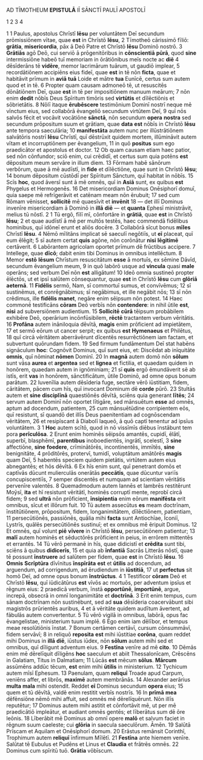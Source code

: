 AD TĪMOTHEUM **EPISTULĀ** IĪ SĀNCTĪ PAULĪ APOSTOLĪ

1 2 3 4

1 
1 Paulus, apostolus Chrīstī **Iēsu** per voluntātem Deī secundum prōmissiōnem vītae, quae **est** in Chrīstō **Iēsu**,
2 Tīmotheō cārissimō fīliō: **grātia**, **misericordia**, pāx ā Deō Patre et Chrīstō **Iēsu** Dominō nostrō.
3 **Grātiās** agō Deō, cui serviō ā prōgenitōribus in **cōnscientiā** **pūrā**, quod **sine** intermissiōne habeō tuī memoriam in ōrātiōnibus meīs nocte ac **diē**
4 dēsīderāns tē **vidēre**, memor lacrimārum tuārum, ut gaudiō implear,
5 recordātiōnem accipiēns eius fideī, quae **est** in tē nōn **ficta**, quae et habitāvit prīmum in **aviā** **tuā** Loide et mātre **tua** Eunīcē, certus sum autem quod et in tē.
6 Propter quam causam admoneō tē, ut resuscitēs dōnātiōnem Deī, quae **est** in tē per impositiōnem manuum meārum;
7 nōn enim **dedit** nōbīs Deus Spīritum timōris sed **virtūtis** et dīlēctiōnis et sōbrietātis.
8 Nōlī itaque **ērubēscere** testimōnium Dominī nostrī neque mē vīnctum eius, sed collabōrā ēvangeliō secundum virtūtem Deī,
9 quī nōs salvōs fēcit et vocāvit vocātiōne **sānctā**, nōn secundum **opera** **nostra** sed secundum prōpositum suum et grātiam, quae **data** **est** nōbīs in Chrīstō **Iēsu** ante tempora saeculāria;
10 **manifestāta** autem nunc per illūstrātiōnem salvātōris nostrī **Iēsu** Chrīstī, quī dēstrūxit quidem mortem, illūmināvit autem vītam et incorruptiōnem per ēvangelium,
11 in quō **positus** sum ego praedicātor et apostolus et doctor.
12 Ob quam causam etiam haec patior, sed nōn cōnfundor; sciō enim, cui crēdidī, et certus sum quia potēns **est** dēpositum meum servāre in illum diem.
13 Fōrmam habē sānōrum verbōrum, quae ā mē audīstī, in **fide** et dīlēctiōne, quae sunt in Chrīstō **Iēsu**;
14 bonum dēpositum cūstōdī per Spīritum Sānctum, quī habitat in nōbīs.
15 Scīs **hoc**, quod āversī sunt ā mē omnēs, quī in **Asiā** sunt, ex quibus **est** Phygelus et Hermogenēs.
16 Det misericordiam Dominus Onēsiphorī domuī, quia saepe mē refrīgerāvit et catēnam meam nōn ērubuit;
17 sed cum Rōmam vēnisset, **sollicitē** mē quaesīvit et **invēnit**
18 — det illī Dominus invenīre misericordiam ā Dominō in **illā** **diē** — et **quanta** Ephesī ministrāvit, melius tū nōstī.
2
1 Tū ergō, fīlī mī, cōnfortāre in **grātiā**, quae **est** in Chrīstō **Iēsu**;
2 et quae audīstī ā mē per multōs testēs, haec commendā fidēlibus hominibus, quī idōneī erunt et aliōs docēre.
3 Collabōrā sīcut bonus **mīles** Chrīstī **Iēsu**.
4 Nēmō mīlitāns implicat sē saeculī negōtiīs, ut **eī** placeat, quī eum ēlēgit;
5 sī autem certat **quis** agōne, nōn corōnātur **nisi** **lēgitimē** certāverit.
6 Labōrantem agricolam oportet prīmum dē frūctibus accipere.
7 Intellege, quae **dīcō**; dabit enim tibi Dominus in omnibus intellēctum.
8 Memor **estō** **Iēsum** Chrīstum resuscitātum **esse** ā mortuīs, ex sēmine Dāvīd, secundum ēvangelium meum,
9 in quō labōrō usque ad **vincula** quasi **male** operāns; sed verbum Deī nōn **est** alligātum!
10 Ideō omnia sustineō propter ēlēctōs, ut et ipsī salūtem cōnsequantur, quae **est** in Chrīstō **Iēsu** cum **glōriā** **aeternā**.
11 **Fidēlis** sermō, Nam, sī commortuī sumus, et convīvēmus;
12 sī sustinēmus, et conrēgnābimus; sī negābimus, et ille negābit nōs;
13 sī nōn crēdimus, ille **fidēlis** **manet**, negāre enim sēipsum nōn potest.
14 Haec commonē testificāns **cōram** Deō verbīs nōn **contendere**: in nihil ūtile **est**, **nisi** ad subversiōnem audientium.
15 **Sollicitē** **cūrā** tēipsum probābilem exhibēre Deō, operārium incōnfūsibilem, **rēctē** tractantem verbum vēritātis.
16 **Profāna** autem ināniloquia dēvītā, **magis** enim prōficient ad impietātem,
17 et sermō eōrum ut cancer serpit; ex quibus **est** **Hymenaeus** et Philētus,
18 quī circā vēritātem aberrāvērunt dīcentēs resurrēctiōnem iam factam, et subvertunt quōrundam fidem.
19 Sed firmum fundāmentum Deī stat habēns signāculum **hoc**: Cognōvit Dominus, quī sunt eius, et: Discēdat ab inīquitāte **omnis**, quī nōminat **nōmen** Dominī.
20 In **magnā** autem domō nōn **sōlum** sunt vāsa **aurea** et **argentea** sed et **lignea** et fictilia, et quaedam quidem in honōrem, quaedam autem in ignōminiam;
21 sī **quis** ergō ēmundāverit sē ab istīs, erit **vas** in honōrem, sānctificātum, ūtile Dominō, ad omne opus bonum parātum.
22 Iuvenīlia autem dēsīderia fuge, sectāre vērō iūstitiam, fidem, cāritātem, pācem cum hīs, quī invocant Dominum dē **corde** pūrō.
23 Stultās autem et **sine** **disciplīnā** quaestiōnēs dēvītā, sciēns quia generant **lītēs**;
24 servum autem Dominī nōn oportet lītigāre, sed mānsuētum **esse** ad omnēs, aptum ad docendum, patientem,
25 cum mānsuētūdine corripientem eōs, quī resistunt, sī quandō det illīs Deus paenitentiam ad cognōscendam vēritātem,
26 et resipīscant ā Diabolī laqueō, ā quō captī tenentur ad ipsīus voluntātem.
3
1 **Hoc** autem scītō, quod in nō vissīmīs diēbus īnstābunt tem pora **perīculōsa**.
2 Erunt enim hominēs sēipsōs amantēs, cupidī, ēlātī, superbī, blasphēmī, **parentibus** inoboedientēs, ingrātī, scelestī,
3 **sine** affectiōne, **sine** **foedere**, crīminātōrēs, incontinentēs, immītēs, **sine** benignitāte,
4 prōditōrēs, protervī, tumidī, voluptātum amātōrēs **magis** quam Deī,
5 habentēs speciem quidem pietātis, virtūtem autem eius abnegantēs; et hōs dēvītā.
6 Ex hīs enim sunt, quī penetrant domōs et captīvās dūcunt mulierculās onerātās **peccātīs**, quae dūcuntur variīs concupiscentiīs,
7 semper discentēs et numquam ad scientiam vēritātis pervenīre valentēs.
8 Quemadmodum autem Iannēs et Iambrēs restitērunt Moȳsī, **ita** et hī resistunt vēritātī, hominēs corruptī mente, reprobī circā fidem;
9 sed **ultrā** nōn prōficient, **īnsipientia** enim eōrum **manifēsta** erit omnibus, sīcut et illōrum fuit.
10 Tū autem assecūtus **es** meam doctrīnam, īnstitūtiōnem, prōpositum, fidem, longanimitātem, dīlēctiōnem, patientiam,
11 persecūtiōnēs, passiōnēs, quālia mihi **facta** sunt Antiochīae, Īconiī, Lystrīs, quālēs persecūtiōnēs sustinuī; et ex omnibus mē ēripuit Dominus.
12 Et omnēs, quī volunt **piē** **vīvere** in Chrīstō **Iēsu**, persecūtiōnem patientur;
13 **malī** autem hominēs et sēductōrēs prōficient in peius, in errōrem mittentēs et errantēs.
14 Tū vērō permanē in hīs, quae didicistī et **crēdita** sunt tibi, sciēns ā quibus **didicerīs**,
15 et quia ab **īnfantiā** Sacrās Litterās nōstī, quae tē possunt **īnstruere** ad salūtem per fidem, quae **est** in Chrīstō **Iēsu**.
16 **Omnis** **Scrīptūra** dīvīnitus **īnspīrāta** **est** et **ūtilis** ad docendum, ad arguendum, ad corrigendum, ad ērudiendum in **iūstitiā**,
17 ut **perfectus** sit homō Deī, ad omne opus bonum **īnstrūctus**.
4
1 Testificor **cōram** Deō et Chrīstō **Iēsu**, quī iūdicātūrus **est** vīvōs ac mortuōs, per adventum ipsīus et rēgnum eius:
2 praedicā verbum, īnstā **opportūnē**, **importūnē**, argue, increpā, obsecrā in omnī longanimitāte et **doctrīnā**.
3 Erit enim tempus, cum sānam doctrīnam nōn sustinēbunt, sed ad **sua** dēsīderia coacervābunt sibi magistrōs prūrientēs auribus,
4 et ā vēritāte quidem audītum āvertent, ad fābulās autem convertentur.
5 Tū vērō vigilā in omnibus, labōrā, opus fac ēvangelistae, ministerium tuum implē.
6 Ego enim iam dēlībor, et tempus meae resolūtiōnis īnstat.
7 Bonum certāmen certāvī, cursum cōnsummāvī, fidem servāvī;
8 in reliquō **reposita** **est** mihi iūstitiae **corōna**, quam reddet mihi Dominus in **illā** **diē**, iūstus iūdex, nōn **sōlum** autem mihi sed et omnibus, quī dīligunt adventum eius.
9 **Festīna** venīre ad mē **cito**.
10 Dēmās enim mē dērelīquit dīligēns **hoc** saeculum et abiit Thessalonīcam, Crēscēns in Galatiam, Titus in Dalmatiam;
11 Lūcās **est** mēcum **sōlus**. **Mārcum** assūmēns addūc tēcum, **est** enim mihi **ūtilis** in ministerium.
12 Tychicum autem mīsī Ephesum.
13 Paenulam, quam **reliquī** Troade apud Carpum, veniēns affer, et librōs, **maximē** autem membrānās.
14 Alexander aerārius **multa** **mala** mihi ostendit. Reddet **eī** Dominus secundum **opera** eius;
15 quem et tū dēvītā, valdē enim restitit verbīs nostrīs.
16 In **prīmā** **mea** dēfēnsiōne nēmō mihi affuit, sed omnēs mē dērelīquērunt. Nōn illīs reputētur;
17 Dominus autem mihi astitit et cōnfortāvit mē, ut per mē praedicātiō impleātur, et audiant omnēs gentēs; et līberātus sum dē ōre leōnis.
18 Līberābit mē Dominus ab omnī opere **malō** et salvum faciet in rēgnum suum caeleste; cui **glōria** in saecula saeculōrum. Āmēn.
19 Salūtā Prīscam et Aquilam et Onēsiphorī domum.
20 Erāstus remānsit Corinthī, Trophimum autem **reliquī** īnfirmum Mīlētī.
21 **Festīna** ante hiemem venīre.
Salūtat tē Eubulus et Pudēns et Linus et **Claudia** et frātrēs omnēs.
22 Dominus cum spīritū tuō. **Grātia** vōbīscum.
